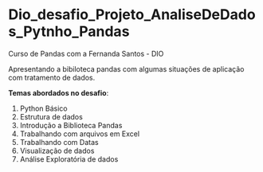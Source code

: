# Dio_desafio_Projeto_AnaliseDeDados_Pytnho_Pandas

Curso de Pandas com a Fernanda Santos - DIO

Apresentando a bibiloteca pandas com algumas situações de aplicação com tratamento de dados.

**Temas abordados no desafio**:

1.  Python Básico
1.  Estrutura de dados
1.  Introdução a Biblioteca Pandas
1.  Trabalhando com arquivos em Excel
1.  Trabalhando com Datas
1.  Visualização de dados
1.  Análise Exploratória de dados
